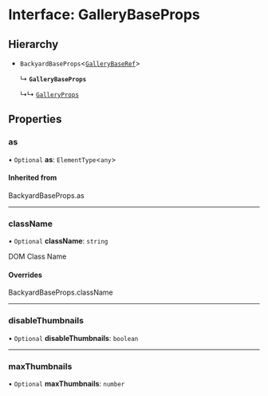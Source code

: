 # Interface: GalleryBaseProps

## Hierarchy

- `BackyardBaseProps`<[`GalleryBaseRef`](../README.md#gallerybaseref)\>

  ↳ **`GalleryBaseProps`**

  ↳↳ [`GalleryProps`](GalleryProps.md)

## Properties

### as

• `Optional` **as**: `ElementType`<`any`\>

#### Inherited from

BackyardBaseProps.as

___

### className

• `Optional` **className**: `string`

DOM Class Name

#### Overrides

BackyardBaseProps.className

___

### disableThumbnails

• `Optional` **disableThumbnails**: `boolean`

___

### maxThumbnails

• `Optional` **maxThumbnails**: `number`
